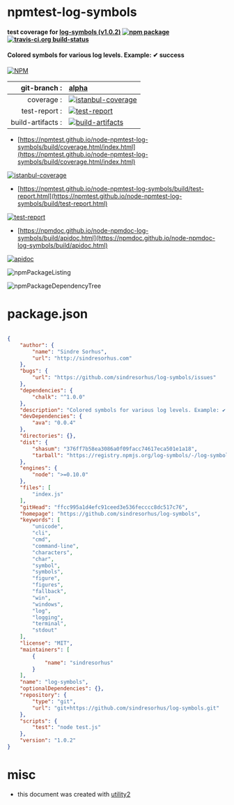 # npmtest-log-symbols

#### test coverage for  [log-symbols (v1.0.2)](https://github.com/sindresorhus/log-symbols)  [![npm package](https://img.shields.io/npm/v/npmtest-log-symbols.svg?style=flat-square)](https://www.npmjs.org/package/npmtest-log-symbols) [![travis-ci.org build-status](https://api.travis-ci.org/npmtest/node-npmtest-log-symbols.svg)](https://travis-ci.org/npmtest/node-npmtest-log-symbols)

#### Colored symbols for various log levels. Example: ✔︎ success

[![NPM](https://nodei.co/npm/log-symbols.png?downloads=true&downloadRank=true&stars=true)](https://www.npmjs.com/package/log-symbols)

| git-branch : | [alpha](https://github.com/npmtest/node-npmtest-log-symbols/tree/alpha)|
|--:|:--|
| coverage : | [![istanbul-coverage](https://npmtest.github.io/node-npmtest-log-symbols/build/coverage.badge.svg)](https://npmtest.github.io/node-npmtest-log-symbols/build/coverage.html/index.html)|
| test-report : | [![test-report](https://npmtest.github.io/node-npmtest-log-symbols/build/test-report.badge.svg)](https://npmtest.github.io/node-npmtest-log-symbols/build/test-report.html)|
| build-artifacts : | [![build-artifacts](https://npmtest.github.io/node-npmtest-log-symbols/glyphicons_144_folder_open.png)](https://github.com/npmtest/node-npmtest-log-symbols/tree/gh-pages/build)|

- [https://npmtest.github.io/node-npmtest-log-symbols/build/coverage.html/index.html](https://npmtest.github.io/node-npmtest-log-symbols/build/coverage.html/index.html)

[![istanbul-coverage](https://npmtest.github.io/node-npmtest-log-symbols/build/screenCapture.buildCi.browser.%252Ftmp%252Fbuild%252Fcoverage.lib.html.png)](https://npmtest.github.io/node-npmtest-log-symbols/build/coverage.html/index.html)

- [https://npmtest.github.io/node-npmtest-log-symbols/build/test-report.html](https://npmtest.github.io/node-npmtest-log-symbols/build/test-report.html)

[![test-report](https://npmtest.github.io/node-npmtest-log-symbols/build/screenCapture.buildCi.browser.%252Ftmp%252Fbuild%252Ftest-report.html.png)](https://npmtest.github.io/node-npmtest-log-symbols/build/test-report.html)

- [https://npmdoc.github.io/node-npmdoc-log-symbols/build/apidoc.html](https://npmdoc.github.io/node-npmdoc-log-symbols/build/apidoc.html)

[![apidoc](https://npmdoc.github.io/node-npmdoc-log-symbols/build/screenCapture.buildCi.browser.%252Ftmp%252Fbuild%252Fapidoc.html.png)](https://npmdoc.github.io/node-npmdoc-log-symbols/build/apidoc.html)

![npmPackageListing](https://npmtest.github.io/node-npmtest-log-symbols/build/screenCapture.npmPackageListing.svg)

![npmPackageDependencyTree](https://npmtest.github.io/node-npmtest-log-symbols/build/screenCapture.npmPackageDependencyTree.svg)



# package.json

```json

{
    "author": {
        "name": "Sindre Sorhus",
        "url": "http://sindresorhus.com"
    },
    "bugs": {
        "url": "https://github.com/sindresorhus/log-symbols/issues"
    },
    "dependencies": {
        "chalk": "^1.0.0"
    },
    "description": "Colored symbols for various log levels. Example: ✔︎ success",
    "devDependencies": {
        "ava": "0.0.4"
    },
    "directories": {},
    "dist": {
        "shasum": "376ff7b58ea3086a0f09facc74617eca501e1a18",
        "tarball": "https://registry.npmjs.org/log-symbols/-/log-symbols-1.0.2.tgz"
    },
    "engines": {
        "node": ">=0.10.0"
    },
    "files": [
        "index.js"
    ],
    "gitHead": "ffcc995a1d4efc91ceed3e536fecccc8dc517c76",
    "homepage": "https://github.com/sindresorhus/log-symbols",
    "keywords": [
        "unicode",
        "cli",
        "cmd",
        "command-line",
        "characters",
        "char",
        "symbol",
        "symbols",
        "figure",
        "figures",
        "fallback",
        "win",
        "windows",
        "log",
        "logging",
        "terminal",
        "stdout"
    ],
    "license": "MIT",
    "maintainers": [
        {
            "name": "sindresorhus"
        }
    ],
    "name": "log-symbols",
    "optionalDependencies": {},
    "repository": {
        "type": "git",
        "url": "git+https://github.com/sindresorhus/log-symbols.git"
    },
    "scripts": {
        "test": "node test.js"
    },
    "version": "1.0.2"
}
```



# misc
- this document was created with [utility2](https://github.com/kaizhu256/node-utility2)
